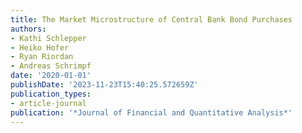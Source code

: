 ```yaml
---
title: The Market Microstructure of Central Bank Bond Purchases
authors:
- Kathi Schlepper
- Heiko Hofer
- Ryan Riordan
- Andreas Schrimpf
date: '2020-01-01'
publishDate: '2023-11-23T15:40:25.572659Z'
publication_types:
- article-journal
publication: '*Journal of Financial and Quantitative Analysis*'
---
```

